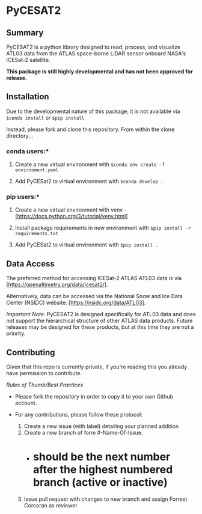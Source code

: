 # PyCESAT2


## Summary

PyCESAT2 is a python library designed to read, process, and visualize ATL03 data
from the ATLAS space-borne LiDAR sensor onboard NASA's ICESat-2 satellite.

**This package is still highly developmental and has not been approved for release.**

## Installation

Due to the developmental nature of this package, it is not available via
`$conda install` or `$pip install`

Instead, please fork and clone this repository. From within the clone directory...

### **conda users:***

1. Create a new virtual environment with `$conda env create -f environment.yaml`

2. Add PyCESat2 to virtual environment with `$conda develop .`

### **pip users:***

1. Create a new virtual environment with venv - [https://docs.python.org/3/tutorial/venv.html]

2. Install package requirements in new environment with `$pip install -r requirements.txt`

3. Add PyCESat2 to virtual environment with `$pip install .`

## Data Access

The preferred method for accessing ICESat-2 ATLAS ATL03 data is via
[https://openaltimetry.org/data/icesat2/].

Alternatively, data can be accessed via the National Snow and Ice Data Center
(NSIDC) website:
[https://nsidc.org/data/ATL03].

*Important Note:* PyCESAT2 is designed specifically for ATL03 data and does not
support the hierarchical structure of other ATLAS data products. Future releases
may be designed for these products, but at this time they are not a priority.

## Contributing

Given that this repo is currently private, if you're reading this you already
have permission to contribute.

*Rules of Thumb/Best Practices*

* Please fork the repository in order to copy it to your own Github account.

* For any contributions, please follow these protocol:
	1. Create a new issue (with label) detailing your planned addition
	2. Create a new branch of form #-Name-Of-Issue.
		- # should be the next number after the highest numbered branch (active or inactive)
	3. Issue pull request with changes to new branch and assign Forrest Corcoran as reviewer

	
